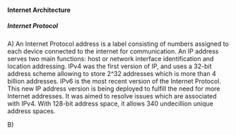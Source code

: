 
#### Internet Architecture 
##### Internet Protocol 
A) An Internet Protocol address is a label consisting of numbers assigned to each device connected to the internet for communication. An IP address serves two main functions: host or network interface identification and location addressing. IPv4 was the first version of IP, and uses a 32-bit address scheme allowing to store 2^32 addresses which is more than 4 billion addresses. IPv6 is the most recent version of the Internet Protocol. This new IP address version is being deployed to fulfill the need for more Internet addresses. It was aimed to resolve issues which are associated with IPv4. With 128-bit address space, it allows 340 undecillion unique address spaces.

B) 

